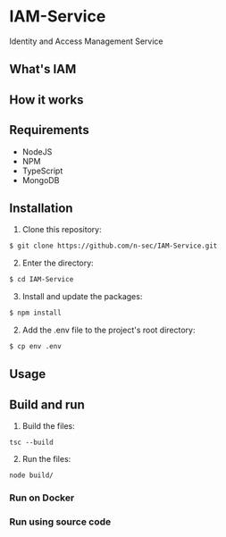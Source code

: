 # IAM-Service
Identity and Access Management Service

## What's IAM

## How it works

## Requirements
 - NodeJS
 - NPM
 - TypeScript
 - MongoDB

## Installation
 1. Clone this repository:
 ```bash
 $ git clone https://github.com/n-sec/IAM-Service.git
 ```
 2. Enter the directory:
 ```bash
 $ cd IAM-Service
 ```
 3. Install and update the packages:
 ```bash
 $ npm install
 ```
 2. Add the .env file to the project's root directory:
 ```bash
 $ cp env .env
 ```

## Usage

## Build and run
 1. Build the files:
 ```
 tsc --build
 ```
 2. Run the files:
 ```
 node build/
 ```

### Run on Docker

### Run using source code
